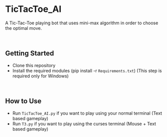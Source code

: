# TicTacToe_AI
A Tic-Tac-Toe playing bot that uses mini-max algorithm in order to choose the optimal move.

<br>

## Getting Started
* Clone this repository
* Install the required modules (pip install -r ```Requirements.txt```) (This step is required only for Windows)

<br>

## How to Use
* Run ```TicTacToe_AI.py``` if you want to play using your normal terminal (Text based gameplay)
* Run ```T3.py``` if you want to play using the curses terminal (Mouse + Text based gameplay)
